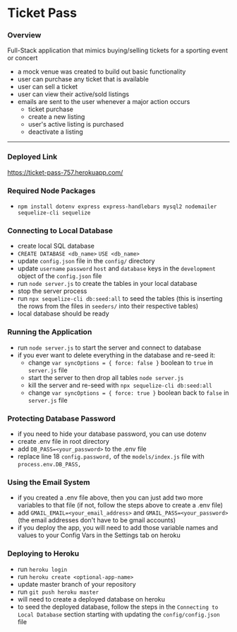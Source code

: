 # Ticket Pass 

### Overview 

Full-Stack application that mimics buying/selling tickets for a sporting event or concert

- a mock venue was created to build out basic functionality
- user can purchase any ticket that is available 
- user can sell a ticket
- user can view their active/sold listings
- emails are sent to the user whenever a major action occurs 
    - ticket purchase
    - create a new listing
    - user's active listing is purchased 
    - deactivate a listing

----------------

### Deployed Link 

https://ticket-pass-757.herokuapp.com/

### Required Node Packages 
- `npm install dotenv express express-handlebars mysql2 nodemailer sequelize-cli sequelize`

### Connecting to Local Database 

- create local SQL database 
- `CREATE DATABASE <db_name>` `USE <db_name>`
- update `config.json` file in the `config/` directory 
- update `username` `password` `host` and `database` keys in the `development` object of the `config.json` file
- run `node server.js` to create the tables in your local database
- stop the server process
- run `npx sequelize-cli db:seed:all` to seed the tables (this is inserting the rows from the files in `seeders/` into their respective tables)
- local database should be ready 


### Running the Application
- run `node server.js` to start the server and connect to database
- if you ever want to delete everything in the database and re-seed it:
    - change `var syncOptions = { force: false }` boolean to `true` in `server.js` file 
    - start the server to then drop all tables `node server.js`
    - kill the server and re-seed with `npx sequelize-cli db:seed:all`
    - change `var syncOptions = { force: true }` boolean back to `false` in `server.js` file 


### Protecting Database Password

- if you need to hide your database password, you can use dotenv 
- create .env file in root directory 
- add `DB_PASS=<your_password>` to the .env file
- replace line 18 `config.password,` of the `models/index.js` file with `process.env.DB_PASS,`


### Using the Email System 

- if you created a .env file above, then you can just add two more variables to that file (if not, follow the steps above to create a .env file)
- add `GMAIL_EMAIL=<your_email_address>` and `GMAIL_PASS=<your_password>` (the email addresses don't have to be gmail accounts)
- if you deploy the app, you will need to add those variable names and values to your Config Vars in the Settings tab on heroku


### Deploying to Heroku 

- run `heroku login` 
- run `heroku create <optional-app-name>`
- update master branch of your repository 
- run `git push heroku master`
- will need to create a deployed database on heroku 
- to seed the deployed database, follow the steps in the `Connecting to Local Database` section starting with updating the `config/config.json` file 